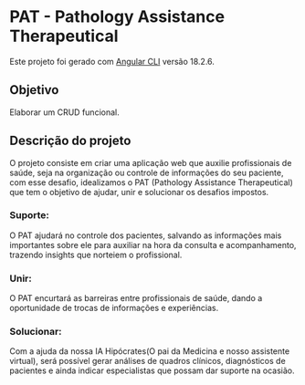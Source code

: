 # PAT - Pathology Assistance Therapeutical

Este projeto foi gerado com [Angular CLI](https://github.com/angular/angular-cli) versão 18.2.6.

## Objetivo
Elaborar um CRUD funcional.

## Descrição do projeto

O projeto consiste em criar uma aplicação web que auxilie profissionais de saúde, seja na organização ou controle de informações do seu paciente,
com esse desafio, idealizamos o PAT (Pathology Assistance Therapeutical) que tem o objetivo de ajudar, unir e solucionar os desafios impostos.

### Suporte:
O PAT ajudará no controle dos pacientes, salvando as informações mais importantes sobre ele para auxiliar na hora da consulta e acompanhamento, trazendo
insights que norteiem o profissional.

### Unir:
O PAT encurtará as barreiras entre profissionais de saúde, dando a oportunidade de trocas de informações e experiências.

### Solucionar:
Com a ajuda da nossa IA Hipócrates(O pai da Medicina e nosso assistente virtual), será possível gerar análises de quadros clínicos, diagnósticos de pacientes
e ainda indicar especialistas que possam dar suporte na ocasião.
